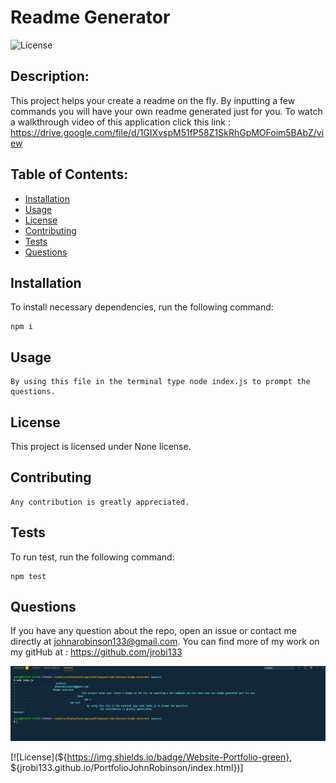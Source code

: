 
# Readme Generator
![License](https://img.shields.io/badge/Website-Portfolio-green?link=https://jrobi133.github.io/PortfolioJohnRobinson/index.html)

## Description:
    
This project helps your create a readme on the fly. By inputting a few commands you will have your own readme generated just for you. To watch a walkthrough video of this application click this link : https://drive.google.com/file/d/1GIXvspM51fP58Z1SkRhGpMOFoim5BAbZ/view
    
    
## Table of Contents:
    
* [Installation](#installation)
* [Usage](#usage)
* [License](#license)
* [Contributing](#contributing)
* [Tests](#tests)
* [Questions](#questions)
    
    
## Installation
    
To install necessary dependencies, run the following command:
    
    npm i
    
    
    
## Usage
    
    By using this file in the terminal type node index.js to prompt the questions.
    
    
## License
    
This project is licensed under None license.
    
## Contributing 
    
    Any contribution is greatly appreciated.
    
    
## Tests
    
To run test, run the following command:
    
    npm test
    
    
## Questions 
    
If you have any question about the repo, open an issue or contact me directly at 
johnarobinson133@gmail.com. You can find more of my work on my gitHub at :
https://github.com/jrobi133






![](/assets/screenshot.PNG)

[![License](${https://img.shields.io/badge/Website-Portfolio-green}, ${jrobi133.github.io/PortfolioJohnRobinson/index.html})]


